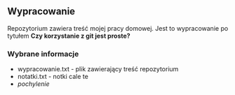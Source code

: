 ## Wypracowanie

Repozytorium zawiera treść mojej pracy domowej.
Jest to wypracowanie po tytułem **Czy korzystanie z git jest proste?**

### Wybrane informacje

- wypracowanie.txt - plik zawierający treść repozytorium
- notatki.txt - notki cale te
- *pochylenie*
